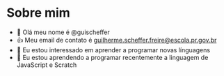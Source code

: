 # Sobre mim
- 👋 Olá meu nome é @guischeffer
- 👍 Meu email de contato é guilherme.scheffer.freire@escola.pr.gov.br
- 👀 Eu estou interessado em aprender a programar novas línguagens
- 🌱 Eu estou aprendendo a programar recentemente a linguagem de JavaScript e Scratch

